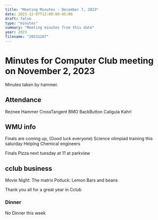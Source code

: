 ```yaml
---
title: "Meeting Minutes - December 7, 2023"
date: 2023-12-07T12:00:00-05:00
draft: false
type: "minutes"
summary: "Meeting minutes from this date"
year: 2023
filename: "20231207"
---
```


# Minutes for Computer Club meeting on November 2, 2023
Minutes taken by hammer.

## Attendance
Reznee
Hammer
CrossTangent
BMO
BackButton
Caligula
Kahrl

## WMU info
Finals are coming up, (Good luck everyone)
Science olimpiad training this saturday
    Helping Chemical engineers

Finals Pizza next tuesday at 11 at parkview 

 
## cclub business
Movie Night: The matrix
Potluck: Lemon Bars and beans

Thank you all for a great year in Cclub




### Dinner

No Dinner this week
